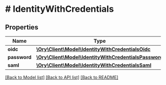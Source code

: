 # # IdentityWithCredentials

## Properties

Name | Type | Description | Notes
------------ | ------------- | ------------- | -------------
**oidc** | [**\Ory\Client\Model\IdentityWithCredentialsOidc**](IdentityWithCredentialsOidc.md) |  | [optional]
**password** | [**\Ory\Client\Model\IdentityWithCredentialsPassword**](IdentityWithCredentialsPassword.md) |  | [optional]
**saml** | [**\Ory\Client\Model\IdentityWithCredentialsSaml**](IdentityWithCredentialsSaml.md) |  | [optional]

[[Back to Model list]](../../README.md#models) [[Back to API list]](../../README.md#endpoints) [[Back to README]](../../README.md)
